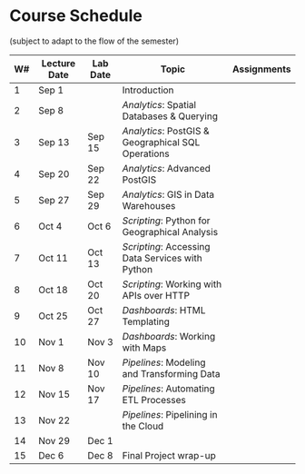 # Course Schedule
(subject to adapt to the flow of the semester)

|  W#  |  Lecture Date  |  Lab Date  |  Topic  |  Assignments  |
|----------|----------------|------------|---------|---------------|
|  1   |  Sep 1   |          |  Introduction  |    |
|  2   |  Sep 8   |          |  _Analytics_: Spatial Databases & Querying  |    |
|  3   |  Sep 13  |  Sep 15  |  _Analytics_: PostGIS & Geographical SQL Operations  |    |
|  4   |  Sep 20  |  Sep 22  |  _Analytics_: Advanced PostGIS  |    |
|  5   |  Sep 27  |  Sep 29  |  _Analytics_: GIS in Data Warehouses  |    |
|  6   |  Oct 4   |  Oct 6   |  _Scripting_: Python for Geographical Analysis  |    |
|  7   |  Oct 11  |  Oct 13  |  _Scripting_: Accessing Data Services with Python  |    |
|  8   |  Oct 18  |  Oct 20  |  _Scripting_: Working with APIs over HTTP  |    |
|  9   |  Oct 25  |  Oct 27  |  _Dashboards_: HTML Templating  |    |
|  10  |  Nov 1   |  Nov 3   |  _Dashboards_: Working with Maps  |    |
|  11  |  Nov 8   |  Nov 10  |  _Pipelines_: Modeling and Transforming Data  |    |
|  12  |  Nov 15  |  Nov 17  |  _Pipelines_: Automating ETL Processes  |    |
|  13  |  Nov 22  |          |  _Pipelines_: Pipelining in the Cloud  |    |
|  14  |  Nov 29  |  Dec 1   |    |    |
|  15  |  Dec 6   |  Dec 8   |  Final Project wrap-up  |    |
